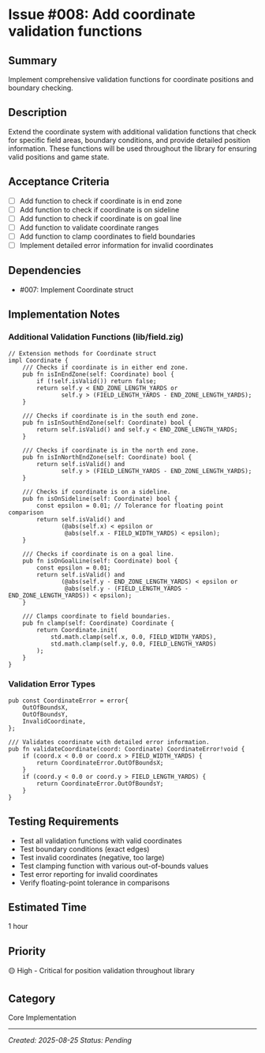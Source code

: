 # Issue #008: Add coordinate validation functions

## Summary
Implement comprehensive validation functions for coordinate positions and boundary checking.

## Description
Extend the coordinate system with additional validation functions that check for specific field areas, boundary conditions, and provide detailed position information. These functions will be used throughout the library for ensuring valid positions and game state.

## Acceptance Criteria
- [ ] Add function to check if coordinate is in end zone
- [ ] Add function to check if coordinate is on sideline
- [ ] Add function to check if coordinate is on goal line
- [ ] Add function to validate coordinate ranges
- [ ] Add function to clamp coordinates to field boundaries
- [ ] Implement detailed error information for invalid coordinates

## Dependencies
- #007: Implement Coordinate struct

## Implementation Notes

### Additional Validation Functions (lib/field.zig)
```zig
// Extension methods for Coordinate struct
impl Coordinate {
    /// Checks if coordinate is in either end zone.
    pub fn isInEndZone(self: Coordinate) bool {
        if (!self.isValid()) return false;
        return self.y < END_ZONE_LENGTH_YARDS or 
               self.y > (FIELD_LENGTH_YARDS - END_ZONE_LENGTH_YARDS);
    }
    
    /// Checks if coordinate is in the south end zone.
    pub fn isInSouthEndZone(self: Coordinate) bool {
        return self.isValid() and self.y < END_ZONE_LENGTH_YARDS;
    }
    
    /// Checks if coordinate is in the north end zone.
    pub fn isInNorthEndZone(self: Coordinate) bool {
        return self.isValid() and 
               self.y > (FIELD_LENGTH_YARDS - END_ZONE_LENGTH_YARDS);
    }
    
    /// Checks if coordinate is on a sideline.
    pub fn isOnSideline(self: Coordinate) bool {
        const epsilon = 0.01; // Tolerance for floating point comparison
        return self.isValid() and 
               (@abs(self.x) < epsilon or 
                @abs(self.x - FIELD_WIDTH_YARDS) < epsilon);
    }
    
    /// Checks if coordinate is on a goal line.
    pub fn isOnGoalLine(self: Coordinate) bool {
        const epsilon = 0.01;
        return self.isValid() and
               (@abs(self.y - END_ZONE_LENGTH_YARDS) < epsilon or
                @abs(self.y - (FIELD_LENGTH_YARDS - END_ZONE_LENGTH_YARDS)) < epsilon);
    }
    
    /// Clamps coordinate to field boundaries.
    pub fn clamp(self: Coordinate) Coordinate {
        return Coordinate.init(
            std.math.clamp(self.x, 0.0, FIELD_WIDTH_YARDS),
            std.math.clamp(self.y, 0.0, FIELD_LENGTH_YARDS)
        );
    }
}
```

### Validation Error Types
```zig
pub const CoordinateError = error{
    OutOfBoundsX,
    OutOfBoundsY,
    InvalidCoordinate,
};

/// Validates coordinate with detailed error information.
pub fn validateCoordinate(coord: Coordinate) CoordinateError!void {
    if (coord.x < 0.0 or coord.x > FIELD_WIDTH_YARDS) {
        return CoordinateError.OutOfBoundsX;
    }
    if (coord.y < 0.0 or coord.y > FIELD_LENGTH_YARDS) {
        return CoordinateError.OutOfBoundsY;
    }
}
```

## Testing Requirements
- Test all validation functions with valid coordinates
- Test boundary conditions (exact edges)
- Test invalid coordinates (negative, too large)
- Test clamping function with various out-of-bounds values
- Test error reporting for invalid coordinates
- Verify floating-point tolerance in comparisons

## Estimated Time
1 hour

## Priority
🟡 High - Critical for position validation throughout library

## Category
Core Implementation

---
*Created: 2025-08-25*
*Status: Pending*